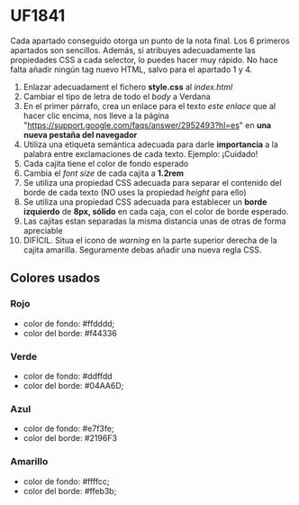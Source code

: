 # UF1841

Cada apartado conseguido otorga un punto de la nota final. Los 6 primeros apartados son sencillos. Además, si atribuyes adecuadamente las propiedades CSS a cada selector, lo puedes hacer muy rápido. No hace falta añadir ningún tag nuevo HTML, salvo para el apartado 1 y 4.

1. Enlazar adecuadament el fichero **style.css** al _index.html_
2. Cambiar el tipo de letra de todo el _body_ a Verdana
3. En el primer párrafo, crea un enlace para el texto _este enlace_ que al hacer clic encima, nos lleve a la página "https://support.google.com/faqs/answer/2952493?hl=es" en **una nueva pestaña del navegador**
4. Utiliza una etiqueta semántica adecuada para darle **importancia** a la palabra entre exclamaciones de cada texto. Ejemplo: <etiqueta>¡Cuidado!<etiqueta>
5. Cada cajita tiene el color de fondo esperado
6. Cambia el _font size_ de cada cajita a **1.2rem**
6. Se utiliza una propiedad CSS adecuada para separar el contenido del borde de cada texto (NO uses la propiedad _height_ para ello)
7. Se utiliza una propiedad CSS adecuada para establecer un **borde izquierdo** de **8px, sólido** en cada caja, con el color de borde esperado.
9. Las cajitas estan separadas la misma distancia unas de otras de forma apreciable
10. DIFÍCIL. Situa el icono de _warning_ en la parte superior derecha de la cajita amarilla. Seguramente debas añadir una nueva regla CSS.



## Colores usados

### Rojo
- color de fondo: #ffdddd;
- color del borde: #f44336

### Verde
- color de fondo: #ddffdd
- color del borde: #04AA6D;

### Azul
- color de fondo: #e7f3fe;
- color del borde: #2196F3

### Amarillo
- color de fondo: #ffffcc;
- color del borde: #ffeb3b;